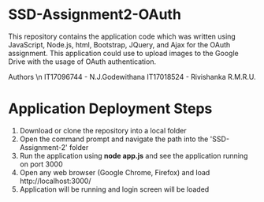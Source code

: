 # SSD-Assignment2-OAuth
This repository contains the application code which was written using JavaScript, Node.js, html, Bootstrap, JQuery, and Ajax for the OAuth assignment.
This application could use to upload images to the Google Drive with the usage of OAuth authentication.

Authors \n
IT17096744 - N.J.Godewithana
IT17018524 - Rivishanka R.M.R.U.

# Application Deployment Steps
1. Download or clone the repository into a local folder
2. Open the command prompt and navigate the path into the 'SSD-Assignment-2' folder
3. Run the application using **node app.js** and see the application running on port 3000
4. Open any web browser (Google Chrome, Firefox) and load http://localhost:3000/ 
5. Application will be running and login screen will be loaded
